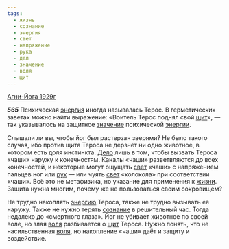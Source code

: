 ```yaml
---
tags:
  - жизнь
  - сознание
  - энергия
  - свет
  - напряжение
  - рука
  - дел
  - значение
  - воля
  - щит
---
```


[Агни-Йога 1929г](/agni/1929)

___565___
Психическая [энергия](/tag/#энергия) иногда называлась Терос. В герметических заветах можно найти выражение: «Воитель Терос поднял свой [щит](/tag/#щит)», — так указывалось на защитное [значение](/tag/#значение) психической [энергии](/tag/#энергия).   

Слышали ли вы, чтобы йог был растерзан зверями? Не было такого случая, ибо против щита Тероса не дерзнёт ни одно животное, в котором есть доля инстинкта. [Дело](/tag/#дел) лишь в том, чтобы вызвать Тероса «чаши» наружу к конечностям. Каналы «чаши» разветвляются до всех конечностей, и некоторые могут ощущать [свет](/tag/#свет) «чаши» с напряжением пальцев ног или [рук](/tag/#рука) — или чуять [свет](/tag/#свет) «колокола» при соответствии «чаши». Всё это не метафизика, но указание для применения к [жизни](/tag/#жизнь). Защита нужна многим, почему же не пользоваться своим сокровищем?   

Не трудно накоплять [энергию](/tag/#энергия) Тероса, также не трудно вызывать её наружу. Также не нужно терять [сознание](/tag/#сознание) в решительный час. Тогда недалеко до «смертного глаза». Йог не убивает животное по своей воле, но злая [воля](/tag/#воля) разбивается о [щит](/tag/#щит) Тероса. Нужно понять, что не насильственная [воля](/tag/#воля), но накопление «чаши» даёт и защиту и воздействие.